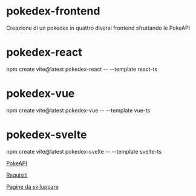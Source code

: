# pokedex-frontend
Creazione di un pokedex in quattro diversi frontend sfruttando le PokeAPI


# pokedex-react
npm create vite@latest pokedex-react -- --template react-ts

# pokedex-vue
npm create vite@latest pokedex-vue -- --template vue-ts

# pokedex-svelte
npm create vite@latest pokedex-svelte -- --template svelte-ts

[PokeAPI](https://pokeapi.co/)

[Requisiti](/docs/requisiti.md)

[Pagine da sviluppare](/docs/pagine.md)
